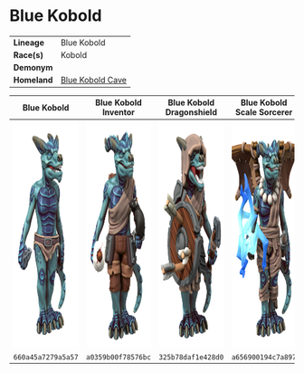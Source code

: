 # Blue Kobold

|||
| --- | --- |
| **Lineage** | Blue Kobold | lineage.1
| **Race(s)** | Kobold |
| **Demonym** | |
| **Homeland** | [Blue Kobold Cave](../places/topography/caves/blue-kobold-cave.md) |

| Blue Kobold | Blue Kobold Inventor | Blue Kobold Dragonshield | Blue Kobold Scale Sorcerer |
|:---:|:---:|:---:|:---:|
| <img src="https://raw.githubusercontent.com/jesskelsall/astarus-images/main/characters/portraits/660a45a7279a5a57.png" height="400" /> | <img src="https://raw.githubusercontent.com/jesskelsall/astarus-images/main/characters/portraits/a0359b00f78576bc.png" height="400" /> | <img src="https://raw.githubusercontent.com/jesskelsall/astarus-images/main/characters/portraits/325b78daf1e428d0.png" height="400" /> | <img src="https://raw.githubusercontent.com/jesskelsall/astarus-images/main/characters/portraits/a656900194c7a897.png" height="400" /> |
| `660a45a7279a5a57` | `a0359b00f78576bc` | `325b78daf1e428d0` | `a656900194c7a897` |
